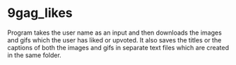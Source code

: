 # 9gag_likes
Program takes the user name as an input and then downloads the images and gifs which the user has liked or upvoted. 
It also saves the titles or the captions of both the images and gifs in separate text files which are created in the same folder.
